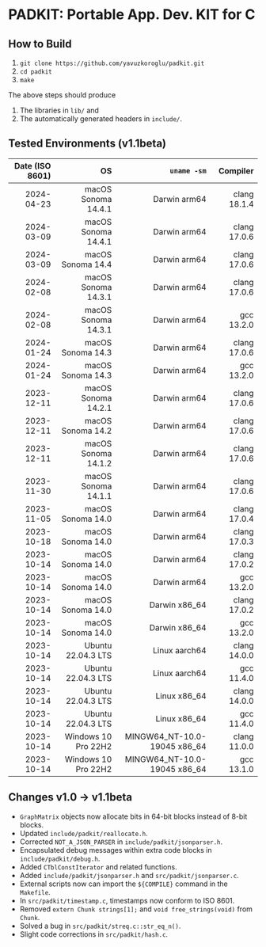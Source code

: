 # PADKIT: Portable App. Dev. KIT for C 

## How to Build

1. `git clone https://github.com/yavuzkoroglu/padkit.git`
2. `cd padkit`
3. `make`

The above steps should produce

1. The libraries in `lib/` and
2. The automatically generated headers in `include/`.

## Tested Environments (v1.1beta)

| Date (ISO 8601) |                  OS |                   `uname -sm` |     Compiler |
|----------------:|--------------------:|------------------------------:|-------------:|
|      2024-04-23 | macOS Sonoma 14.4.1 |                  Darwin arm64 | clang 18.1.4 |
|      2024-03-09 | macOS Sonoma 14.4.1 |                  Darwin arm64 | clang 17.0.6 |
|      2024-03-09 |   macOS Sonoma 14.4 |                  Darwin arm64 | clang 17.0.6 |
|      2024-02-08 | macOS Sonoma 14.3.1 |                  Darwin arm64 | clang 17.0.6 |
|      2024-02-08 | macOS Sonoma 14.3.1 |                  Darwin arm64 |   gcc 13.2.0 |
|      2024-01-24 |   macOS Sonoma 14.3 |                  Darwin arm64 | clang 17.0.6 |
|      2024-01-24 |   macOS Sonoma 14.3 |                  Darwin arm64 |   gcc 13.2.0 |
|      2023-12-11 | macOS Sonoma 14.2.1 |                  Darwin arm64 | clang 17.0.6 |
|      2023-12-11 |   macOS Sonoma 14.2 |                  Darwin arm64 | clang 17.0.6 |
|      2023-12-11 | macOS Sonoma 14.1.2 |                  Darwin arm64 | clang 17.0.6 |
|      2023-11-30 | macOS Sonoma 14.1.1 |                  Darwin arm64 | clang 17.0.6 |
|      2023-11-05 |   macOS Sonoma 14.0 |                  Darwin arm64 | clang 17.0.4 |
|      2023-10-18 |   macOS Sonoma 14.0 |                  Darwin arm64 | clang 17.0.3 |
|      2023-10-14 |   macOS Sonoma 14.0 |                  Darwin arm64 | clang 17.0.2 |
|      2023-10-14 |   macOS Sonoma 14.0 |                  Darwin arm64 |   gcc 13.2.0 |
|      2023-10-14 |   macOS Sonoma 14.0 |                 Darwin x86_64 | clang 17.0.2 |
|      2023-10-14 |   macOS Sonoma 14.0 |                 Darwin x86_64 |   gcc 13.2.0 |
|      2023-10-14 |  Ubuntu 22.04.3 LTS |                 Linux aarch64 | clang 14.0.0 |
|      2023-10-14 |  Ubuntu 22.04.3 LTS |                 Linux aarch64 |   gcc 11.4.0 |
|      2023-10-14 |  Ubuntu 22.04.3 LTS |                  Linux x86_64 | clang 14.0.0 |
|      2023-10-14 |  Ubuntu 22.04.3 LTS |                  Linux x86_64 |   gcc 11.4.0 |
|      2023-10-14 | Windows 10 Pro 22H2 | MINGW64\_NT-10.0-19045 x86_64 | clang 11.0.0 |
|      2023-10-14 | Windows 10 Pro 22H2 | MINGW64\_NT-10.0-19045 x86_64 |   gcc 13.1.0 |

## Changes v1.0 -> v1.1beta

* `GraphMatrix` objects now allocate bits in 64-bit blocks instead of 8-bit blocks.
* Updated `include/padkit/reallocate.h`.
* Corrected `NOT_A_JSON_PARSER` in `include/padkit/jsonparser.h`.
* Encapsulated debug messages within extra code blocks in `include/padkit/debug.h`.
* Added `CTblConstIterator` and related functions.
* Added `include/padkit/jsonparser.h` and `src/padkit/jsonparser.c`.
* External scripts now can import the `${COMPILE}` command in the `Makefile`.
* In `src/padkit/timestamp.c`, timestamps now conform to ISO 8601.
* Removed `extern Chunk strings[1];` and `void free_strings(void)` from `Chunk`.
* Solved a bug in `src/padkit/streq.c::str_eq_n()`.
* Slight code corrections in `src/padkit/hash.c`.
